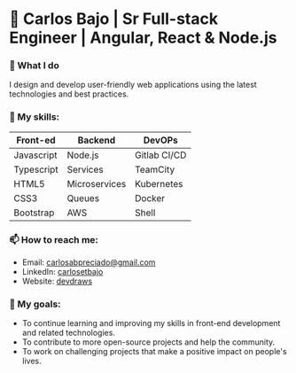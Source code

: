 # 🚀 Carlos Bajo | Sr Full-stack Engineer | Angular, React & Node.js

### 🔭 What I do
   I design and develop user-friendly web applications using the latest technologies and best practices.

### 🌱 My skills:
| Front-ed  |   Backend | DevOPs |
|---|---|---|
|Javascript | Node.js| Gitlab CI/CD |
|Typescript | Services | TeamCity |
|HTML5| Microservices | Kubernetes |
|CSS3| Queues | Docker |
|Bootstrap| AWS | Shell |

### 📫 How to reach me:
- Email: carlosabpreciado@gmail.com
- LinkedIn: [carlosetbajo](https://www.linkedin.com/in/carlosetbajo/)
- Website: [devdraws](https://www.devdraws.io/)
### 🎯 My goals:
- To continue learning and improving my skills in front-end development and related technologies.
- To contribute to more open-source projects and help the community.
- To work on challenging projects that make a positive impact on people's lives.

